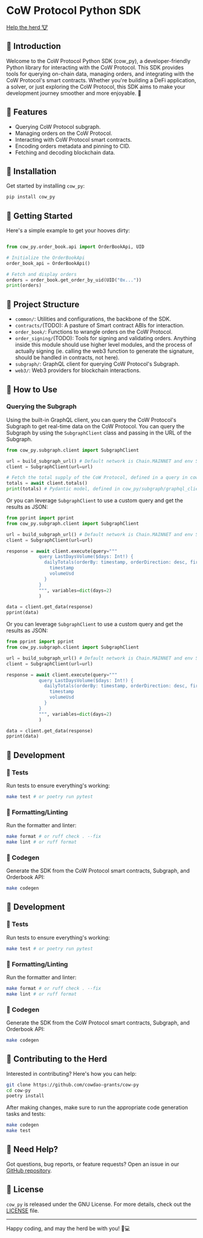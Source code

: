 # CoW Protocol Python SDK

[Help the herd 🐮](https://snapshot.org/#/cowgrants.eth/proposal/0x29bde0a0789a15f2255e11bdff088b4ffdf491729250dbe93b8b0776beb7f999)

## 🐄 Introduction

Welcome to the CoW Protocol Python SDK (cow_py), a developer-friendly Python library for interacting with the CoW Protocol. This SDK provides tools for querying on-chain data, managing orders, and integrating with the CoW Protocol's smart contracts. Whether you're building a DeFi application, a solver, or just exploring the CoW Protocol, this SDK aims to make your development journey smoother and more enjoyable. 🚀

## 🐄 Features

- Querying CoW Protocol subgraph.
- Managing orders on the CoW Protocol.
- Interacting with CoW Protocol smart contracts.
- Encoding orders metadata and pinning to CID.
- Fetching and decoding blockchain data.

## 🐄 Installation

Get started by installing `cow_py`:

```bash
pip install cow_py
```

## 🐄 Getting Started

Here's a simple example to get your hooves dirty:

```python

from cow_py.order_book.api import OrderBookApi, UID

# Initialize the OrderBookApi
order_book_api = OrderBookApi()

# Fetch and display orders
orders = order_book.get_order_by_uid(UID("0x..."))
print(orders)
```

## 🐄 Project Structure

- `common/`: Utilities and configurations, the backbone of the SDK.
- `contracts/`(TODO): A pasture of Smart contract ABIs for interaction.
- `order_book/`: Functions to wrangle orders on the CoW Protocol.
- `order_signing/`(TODO): Tools for signing and validating orders. Anything inside this module should use higher level modules, and the process of actually signing (ie. calling the web3 function to generate the signature, should be handled in contracts, not here).
- `subgraph/`: GraphQL client for querying CoW Protocol's Subgraph.
- `web3/`: Web3 providers for blockchain interactions.

## 🐄 How to Use

### Querying the Subgraph

Using the built-in GraphQL client, you can query the CoW Protocol's Subgraph to get real-time data on the CoW Protocol. You can query the Subgraph by using the `SubgraphClient` class and passing in the URL of the Subgraph.

```python
from cow_py.subgraph.client import SubgraphClient

url = build_subgraph_url() # Default network is Chain.MAINNET and env SubgraphEnvironment.PRODUCTION
client = SubgraphClient(url=url)

# Fetch the total supply of the CoW Protocol, defined in a query in cow_py/subgraph/queries
totals = await client.totals()
print(totals) # Pydantic model, defined in cow_py/subgraph/graphql_client/{query_name}.py
```

Or you can leverage `SubgraphClient` to use a custom query and get the results as JSON:

```python
from pprint import pprint
from cow_py.subgraph.client import SubgraphClient

url = build_subgraph_url() # Default network is Chain.MAINNET and env SubgraphEnvironment.PRODUCTION
client = SubgraphClient(url=url)

response = await client.execute(query="""
            query LastDaysVolume($days: Int!) {
              dailyTotals(orderBy: timestamp, orderDirection: desc, first: $days) {
                timestamp
                volumeUsd
              }
            }
            """, variables=dict(days=2)
            )

data = client.get_data(response)
pprint(data)
```

Or you can leverage `SubgraphClient` to use a custom query and get the results as JSON:

```python
from pprint import pprint
from cow_py.subgraph.client import SubgraphClient

url = build_subgraph_url() # Default network is Chain.MAINNET and env SubgraphEnvironment.PRODUCTION
client = SubgraphClient(url=url)

response = await client.execute(query="""
            query LastDaysVolume($days: Int!) {
              dailyTotals(orderBy: timestamp, orderDirection: desc, first: $days) {
                timestamp
                volumeUsd
              }
            }
            """, variables=dict(days=2)
            )

data = client.get_data(response)
pprint(data)
```

## 🐄 Development

### 🐄 Tests

Run tests to ensure everything's working:

```bash
make test # or poetry run pytest
```

### 🐄 Formatting/Linting

Run the formatter and linter:

```bash
make format # or ruff check . --fix
make lint # or ruff format
```

### 🐄 Codegen

Generate the SDK from the CoW Protocol smart contracts, Subgraph, and Orderbook API:

```bash
make codegen
```

## 🐄 Development

### 🐄 Tests

Run tests to ensure everything's working:

```bash
make test # or poetry run pytest
```

### 🐄 Formatting/Linting

Run the formatter and linter:

```bash
make format # or ruff check . --fix
make lint # or ruff format
```

### 🐄 Codegen

Generate the SDK from the CoW Protocol smart contracts, Subgraph, and Orderbook API:

```bash
make codegen
```

## 🐄 Contributing to the Herd

Interested in contributing? Here's how you can help:

```bash
git clone https://github.com/cowdao-grants/cow-py
cd cow-py
poetry install
```

After making changes, make sure to run the appropriate code generation tasks and tests:

```bash
make codegen
make test
```

## 🐄 Need Help?

Got questions, bug reports, or feature requests? Open an issue in our [GitHub repository](https://github.com/cowdao-grants/cow-py/issues).

## 🐄 License

`cow_py` is released under the GNU License. For more details, check out the [LICENSE](LICENSE) file.

---

Happy coding, and may the herd be with you! 🐄💻
